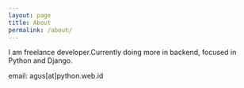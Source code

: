 ```yaml
---
layout: page
title: About
permalink: /about/
---
```


I am freelance developer.Currently doing more in backend, focused in Python and Django.

email: agus[at]python.web.id
